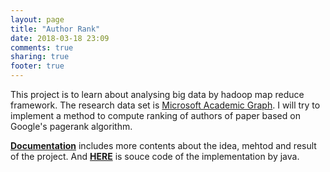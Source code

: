 ```yaml
---
layout: page
title: "Author Rank"
date: 2018-03-18 23:09
comments: true
sharing: true
footer: true
---
```

This project is to learn about analysing big data by hadoop map reduce framework. The research data set is [Microsoft Academic Graph](http://aka.ms/academicgraph). I will try to implement a method to compute ranking of authors of paper based on Google's pagerank algorithm.

[**Documentation**](/images/authorrank.pdf) includes more contents about the idea, mehtod and result of the project. And [**HERE**](https://github.com/gegego/AuthorRank) is souce code of the implementation by java.
